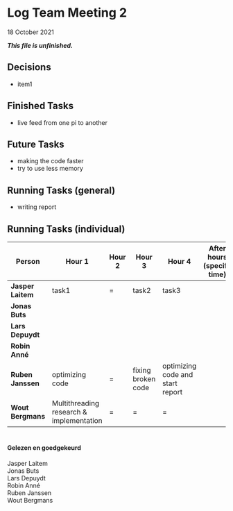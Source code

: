# Log Team Meeting 2
18 October 2021

**_This file is unfinished._**
## Decisions
* item1

## Finished Tasks
* live feed from one pi to another


## Future Tasks
* making the code faster
* try to use less memory
  
## Running Tasks (general)
* writing report

## Running Tasks (individual)
Person | Hour 1 | Hour 2 | Hour 3 | Hour 4 | After hours (specify time)
------ | ------ | ------ | ------ | ------ | -------------
**Jasper Laitem** | task1 | = | task2 | task3
**Jonas Buts**    |    |     |      |
**Lars Depuydt**  |    |     |      |
**Robin Anné**    |    |     |      |
**Ruben Janssen** |  optimizing code  |  =   |   fixing broken code   | optimizing code and start report
**Wout Bergmans** | Multithreading research & implementation | = | = | =

#
#### Gelezen en goedgekeurd
Jasper Laitem <br/>
Jonas Buts <br/>
Lars Depuydt <br/>
Robin Anné <br/>
Ruben Janssen <br/>
Wout Bergmans